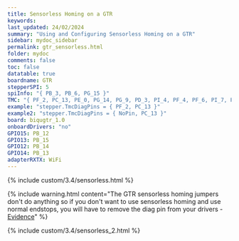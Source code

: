 ```yaml
---
title: Sensorless Homing on a GTR
keywords: 
last_updated: 24/02/2024
summary: "Using and Configuring Sensorless Homing on a GTR"
sidebar: mydoc_sidebar
permalink: gtr_sensorless.html
folder: mydoc
comments: false
toc: false
datatable: true
boardname: GTR
stepperSPI: 5
spiInfo: "{ PB_3, PB_6, PG_15 }"
TMC: "{ PF_2, PC_13, PE_0, PG_14, PG_9, PD_3, PI_4, PF_4, PF_6, PI_7, PF_12 }"
example: "stepper.TmcDiagPins = { PF_2, PC_13 }"
example2: "stepper.TmcDiagPins = { NoPin, PC_13 }"
board: biqugtr_1.0
onboardDrivers: "no"
GPIO15: PB_12
GPIO13: PB_15
GPIO12: PB_14
GPIO14: PB_13
adapterRXTX: WiFi
---
```


{% include custom/3.4/sensorless.html %}

{% include warning.html content="The GTR sensorless homing jumpers don't do anything so if you don't want to use sensorless homing and use normal endstops, you will have to remove the diag pin from your drivers - [Evidence](https://github.com/bigtreetech/BIGTREETECH-GTR-V1.0/issues/12)" %}

{% include custom/3.4/sensorless_2.html %}
